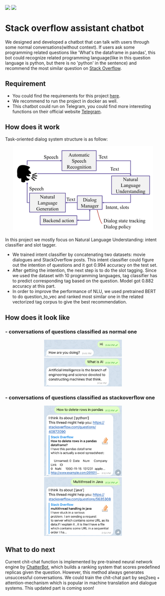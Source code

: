 <p align=""left>
<img src="https://img.shields.io/badge/License-MIT-orange.svg">
<img src="https://img.shields.io/badge/release--date-08%2F2019-green.svg">	
</p>

# Stack overflow assistant chatbot
We designed and developed a chatbot that can talk with users through some normal conversations(without context). If users ask some programming related questions like 'What's the dataframe in pandas', this bot could recognize related programming language(like in this question language is python, but there is no 'python' in the sentence) and recommend the most similar question on [Stack Overflow](https://stackoverflow.com/). 
## Requirement
- You could find the requirements for this project [here](requirements.txt).
- We recommend to run the project in docker as well. 
- This chatbot could run on Telegram, you could find more interesting functions on their official website [Telegram](https://telegram.org/).

## How does it work
Task-oriented dialog system structure is as follow:
<p align="center">
<img src="image/image_start.png" width="90%"/>
</p>
In this project we mostly focus on Natural Language Understanding: intent classifier and slot tagger.

- We trained intent classifier by concatenating two datasets: movie dialogues and StackOverflow posts. This intent classifier could figure out the intention of questions and it got 0.994 accuracy on the test set. 
- After getting the intention, the next step is to do the slot tagging. Since we used the dataset with 10 programming languages, tag classifier has to predict corresponding tag based on the question. Model got 0.882 accuracy at this part. 
- In order to improve the performance of NLU, we used pretrained BERT to do question_to_vec and ranked most similar one in the related vectorized tag corpus to give the best recommendation. 

## How does it look like
### - conversations of questions classified as normal one
<p align="center">
<img src="image/image5.jpeg" width="50%"/>
<img src="image/image4.jpeg" width="50%"/>
</p>

### - conversations of questions classified as stackoverflow one
<p align="center">
<img src="image/image1.jpeg" width="50%"/>
<img src="image/image2.jpeg" width="50%"/>
</p>

## What to do next
Current chit-chat function is implemented by pre-trained neural network engine by [ChatterBot](https://chatterbot.readthedocs.io/en/stable/), which builds a ranking system that scores predefined replicas given the question. However, this method always generates unsuccessful conversations. We could train the chit-chat part by seq2seq + attention-mechanism which is popular in machine translation and dialogue systems. This updated part is coming soon! 

